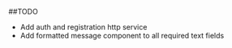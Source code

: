 ##TODO
* Add auth and registration http service
* Add formatted message component to all required text fields